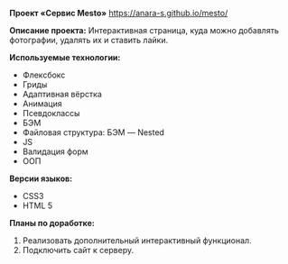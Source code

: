 **Проект «Сервис Mesto»**
https://anara-s.github.io/mesto/

**Описание проекта:**
Интерактивная страница, куда можно добавлять фотографии, удалять их и ставить лайки.

**Используемые технологии:**
 * Флексбокс
 * Гриды
 * Адаптивная вёрстка
 * Анимация
 * Псевдоклассы
 * БЭМ
 * Файловая структура: БЭМ — Nested
 * JS
 * Валидация форм
 * ООП


**Версии языков:**
 * CSS3
 * HTML 5

**Планы по доработке:**
1. Реализовать дополнительный интерактивный функционал.
2. Подключить сайт к серверу.